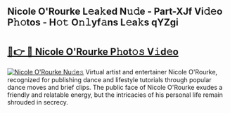 ## Nicole O'Rourke L𝚎a𝚔ed N𝚞𝚍e - Part-XJf Vi𝚍𝚎o P𝚑𝚘tos - H𝚘𝚝 O𝚗𝚕yf𝚊ns L𝚎a𝚔s qYZgi

# <h2><a href="http://kf9j6i.oniu.top/?m=Nicole+O%27Rourke">🔗👉 🔴 Nicole O'Rourke P𝚑ot𝚘𝚜 V𝚒d𝚎o</a></h2>

[![Nicole O'Rourke Nu𝚍e𝚜](https://i.imgur.com/0qMVB7G.gif)](http://kf9j6i.oniu.top/?m=Nicole+O%27Rourke)
Virtual artist and entertainer Nicole O'Rourke, recognized for publishing dance and lifestyle tutorials through popular dance moves and brief clips. The public face of Nicole O'Rourke exudes a friendly and relatable energy, but the intricacies of his personal life remain shrouded in secrecy.  
